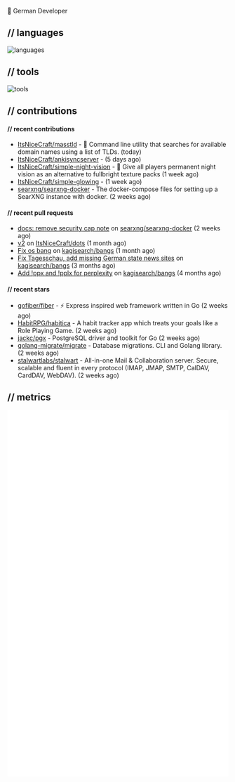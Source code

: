 👋 German Developer

## // languages
![languages](https://skillicons.dev/icons?i=py,go,bash)

## // tools

![tools](https://skillicons.dev/icons?i=androidstudio,arch,aws,azure,cloudflare,discord,docker,figma,fediverse,gcp,git,github,githubactions,gitlab,grafana,idea,jenkins,linux,mastodon,mongodb,nodejs,prometheus,raspberrypi,selenium,svg,twitter,workers,vercel,visualstudio,vscode)

## // contributions

#### // recent contributions

- [ItsNiceCraft/masstld](https://github.com/ItsNiceCraft/masstld) - 🧭 Command line utility that searches for available domain names using a list of TLDs. (today)
- [ItsNiceCraft/ankisyncserver](https://github.com/ItsNiceCraft/ankisyncserver) -  (5 days ago)
- [ItsNiceCraft/simple-night-vision](https://github.com/ItsNiceCraft/simple-night-vision) - 🔦 Give all players permanent night vision as an alternative to fullbright texture packs (1 week ago)
- [ItsNiceCraft/simple-glowing](https://github.com/ItsNiceCraft/simple-glowing) -  (1 week ago)
- [searxng/searxng-docker](https://github.com/searxng/searxng-docker) - The docker-compose files for setting up a SearXNG instance with docker. (2 weeks ago)

#### // recent pull requests

- [docs: remove security cap note](https://github.com/searxng/searxng-docker/pull/398) on [searxng/searxng-docker](https://github.com/searxng/searxng-docker) (2 weeks ago)
- [v2](https://github.com/ItsNiceCraft/dots/pull/1) on [ItsNiceCraft/dots](https://github.com/ItsNiceCraft/dots) (1 month ago)
- [Fix os bang](https://github.com/kagisearch/bangs/pull/232) on [kagisearch/bangs](https://github.com/kagisearch/bangs) (1 month ago)
- [Fix Tagesschau, add missing German state news sites](https://github.com/kagisearch/bangs/pull/198) on [kagisearch/bangs](https://github.com/kagisearch/bangs) (3 months ago)
- [Add !ppx and !pplx for perplexity](https://github.com/kagisearch/bangs/pull/187) on [kagisearch/bangs](https://github.com/kagisearch/bangs) (4 months ago)

#### // recent stars

- [gofiber/fiber](https://github.com/gofiber/fiber) - ⚡️ Express inspired web framework written in Go (2 weeks ago)
- [HabitRPG/habitica](https://github.com/HabitRPG/habitica) - A habit tracker app which treats your goals like a Role Playing Game. (2 weeks ago)
- [jackc/pgx](https://github.com/jackc/pgx) - PostgreSQL driver and toolkit for Go (2 weeks ago)
- [golang-migrate/migrate](https://github.com/golang-migrate/migrate) - Database migrations. CLI and Golang library. (2 weeks ago)
- [stalwartlabs/stalwart](https://github.com/stalwartlabs/stalwart) - All-in-one Mail &amp; Collaboration server. Secure, scalable and fluent in every protocol (IMAP, JMAP, SMTP, CalDAV, CardDAV, WebDAV). (2 weeks ago)

## // metrics

![metrics](/github-metrics.svg)